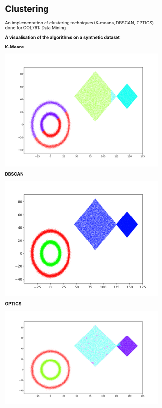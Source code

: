 # Clustering
An implementation of clustering techniques (K-means, DBSCAN, OPTICS) done for COL761: Data Mining



**A visualisation of the algorithms on a synthetic dataset**

**K-Means**

<img src="https://github.com/mehak126/Clustering/blob/main/plots/kmeans.png" width="500">

**DBSCAN**

<img src="https://github.com/mehak126/Clustering/blob/main/plots/dbscan.png" width="500">

**OPTICS**

<img src="https://github.com/mehak126/Clustering/blob/main/plots/optics.png" width="500">







